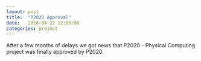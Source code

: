 ```yaml
---
layout: post
title:  "P2020 Approval"
date:   2016-04-22 12:00:00
categories: project
---
```


After a few months of delays we got news that P2020 - Physical Computing project was finally approved by P2020.
